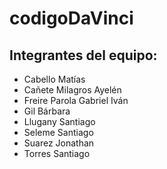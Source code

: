 # codigoDaVinci
## Integrantes del equipo: 

- Cabello Matías
- Cañete Milagros Ayelén
- Freire Parola Gabriel Iván
- Gil Bárbara
- Llugany Santiago
- Seleme Santiago
- Suarez Jonathan
- Torres Santiago

